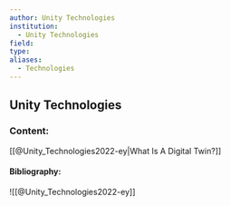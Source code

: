```yaml
---
author: Unity Technologies
institution:
  - Unity Technologies
field:
type:
aliases:
  - Technologies
---
```


## Unity Technologies

### Content:
[[@Unity_Technologies2022-ey|What Is A Digital Twin?]]

#### Bibliography:

![[@Unity_Technologies2022-ey]]